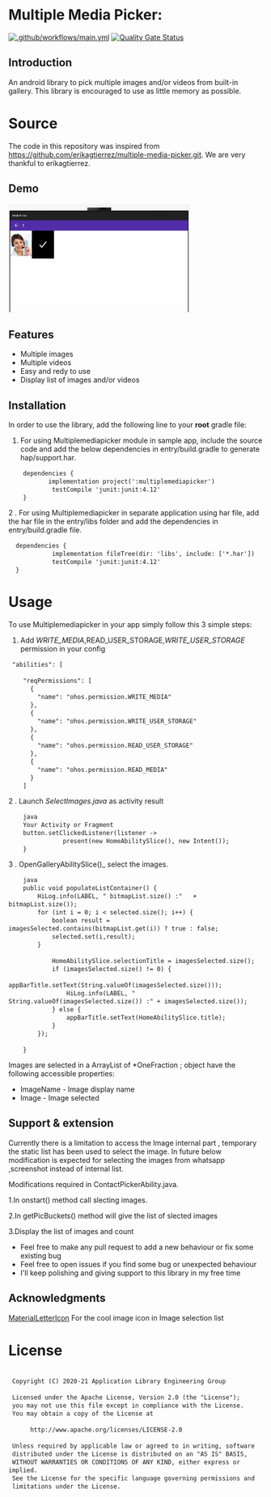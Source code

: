 # Multiple Media Picker:

[![.github/workflows/main.yml](https://github.com/applibgroup/UnifiedContactPicker/actions/workflows/main.yml/badge.svg)](https://github.com/applibgroup/UnifiedContactPicker/actions/workflows/main.yml)
[![Quality Gate Status](https://sonarcloud.io/api/project_badges/measure?project=applibgroup_UnifiedContactPicker2&metric=alert_status)](https://sonarcloud.io/dashboard?id=applibgroup_UnifiedContactPicker2)

## Introduction

An android library to pick multiple images and/or videos from built-in gallery. This library is encouraged to use as little memory as possible. 

# Source

The code in this repository was inspired from  https://github.com/erikagtierrez/multiple-media-picker.git. We are very thankful to erikagtierrez.

## Demo

![Layout_ability_main](Images/mediapicker.png)
&nbsp;&nbsp;&nbsp;&nbsp;&nbsp;&nbsp;&nbsp;&nbsp;&nbsp;&nbsp;&nbsp;&nbsp;&nbsp;&nbsp;&nbsp;&nbsp;


## Features

* Multiple images
* Multiple videos
* Easy and redy to use
* Display list of images and/or videos

## Installation

In order to use the library, add the following line to your **root** gradle file:

1. For using Multiplemediapicker module in sample app, include the source code and add the below dependencies in entry/build.gradle to generate hap/support.har.
```
	dependencies {
           implementation project(':multiplemediapicker')
            testCompile 'junit:junit:4.12'
	}
```

2 .  For using Multiplemediapicker in separate application using har file, add the har file in the entry/libs folder and add the dependencies in entry/build.gradle file.
  ```
  	dependencies {
              implementation fileTree(dir: 'libs', include: ['*.har'])
              testCompile 'junit:junit:4.12'
  	}
  
  ```


# Usage

To use Multiplemediapicker in your app simply follow this 3 simple steps:

1. Add _WRITE_MEDIA_,READ_USER_STORAGE,_WRITE_USER_STORAGE_ permission in your config

```
 "abilities": [

    "reqPermissions": [
      {
        "name": "ohos.permission.WRITE_MEDIA"
      },
      {
        "name": "ohos.permission.WRITE_USER_STORAGE"
      },
      {
        "name": "ohos.permission.READ_USER_STORAGE"
      },
      {
        "name": "ohos.permission.READ_MEDIA"
      }
    ]
```
2 . Launch _SelectImages.java_ as activity result

```
    java
    Your Activity or Fragment
    button.setClickedListener(listener ->
               present(new HomeAbilitySlice(), new Intent());
    }
```

3 . OpenGalleryAbilitySlice()_   select the images.

```
    java
    public void populateListContainer() {
        HiLog.info(LABEL, " bitmapList.size() :"   + bitmapList.size());
        for (int i = 0; i < selected.size(); i++) {
            boolean result = imagesSelected.contains(bitmapList.get(i)) ? true : false;
            selected.set(i,result);
        }
          
            HomeAbilitySlice.selectionTitle = imagesSelected.size();
            if (imagesSelected.size() != 0) {
                appBarTitle.setText(String.valueOf(imagesSelected.size()));
                HiLog.info(LABEL, " String.valueOf(imagesSelected.size()) :" + imagesSelected.size());
            } else {
                appBarTitle.setText(HomeAbilitySlice.title);
            }
        });

    }
```

Images are selected in a ArrayList of *OneFraction ; object have the following accessible properties:
 * ImageName - Image display name
 * Image - Image selected 

## Support & extension

Currently there is a limitation to access the Image internal part , temporary the static list has been used to select the image.
In future below modification is expected for selecting the images from whatsapp ,screenshot instead of internal list.

Modifications required in ContactPickerAbility.java. 

1.In onstart() method call slecting images.

2.In getPicBuckets() method will give the  list of slected images 

3.Display the list of images and count

- Feel free to make any pull request to add a new behaviour or fix some existing bug
- Feel free to open issues if you find some bug or unexpected behaviour
- I'll keep polishing and giving support to this library in my free time

## Acknowledgments

 [MaterialLetterIcon](https://github.com/erikagtierrez/multiple-media-picker.git) For the cool image icon in Image selection list

# License

```

 Copyright (C) 2020-21 Application Library Engineering Group

 Licensed under the Apache License, Version 2.0 (the "License");
 you may not use this file except in compliance with the License.
 You may obtain a copy of the License at

      http://www.apache.org/licenses/LICENSE-2.0

 Unless required by applicable law or agreed to in writing, software
 distributed under the License is distributed on an "AS IS" BASIS,
 WITHOUT WARRANTIES OR CONDITIONS OF ANY KIND, either express or implied.
 See the License for the specific language governing permissions and
 limitations under the License.
 
```
